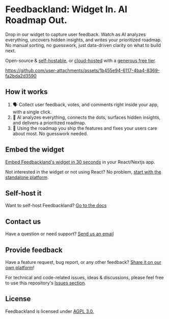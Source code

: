 # Feedbackland: Widget In. AI Roadmap Out.

Drop in our widget to capture user feedback. Watch as AI analyzes everything, uncovers hidden insights, and writes your prioritized roadmap. No manual sorting, no guesswork, just data-driven clarity on what to build next.

Open-source & [self-hostable](https://github.com/feedbackland/feedbackland/blob/main/SELFHOSTING.md), or [cloud-hosted](https://www.feedbackland.com) with a [generous free tier](https://www.feedbackland.com/#pricing).

https://github.com/user-attachments/assets/1b455e94-6117-4ba4-8369-fa2bda2d3590

## How it works

1. 🗣️ Collect user feedback, votes, and comments right inside your app, with a single click.
2. 🤖 AI analyzes everything, connects the dots, surfaces hidden insights, and delivers a prioritized roadmap.
3. 🚀 Using the roadmap you ship the features and fixes your users care about most. No guesswork needed.

## Embed the widget

[Embed Feedbackland's widget in 30 seconds](https://www.feedbackland.com/#embed) in your React/Nextjs app.

Not interested in the widget or not using React? No problem, [start with the standalone platform](https://get-started.feedbackland.com).

## Self-host it

Want to self-host Feedbackland? [Go to the docs](https://github.com/feedbackland/feedbackland/blob/main/SELFHOSTING.md)

## Contact us

Have a question or need support? [Send us an email](mailto:hello@feedbackland.com)

## Provide feedback

Have a feature request, bug report, or any other feedback? [Share it on our own platform](https://dogfood.feedbackland.com)!

For technical and code-related issues, ideas & discussions, please feel free to use this repository's [Issues section](https://github.com/feedbackland/feedbackland/issues).

## License

Feedbackland is licensed under [AGPL 3.0.](https://github.com/feedbackland/feedbackland?tab=AGPL-3.0-1-ov-file)
